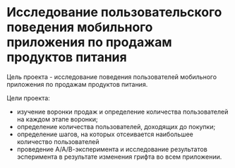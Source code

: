 # Исследование пользовательского поведения мобильного приложения по продажам продуктов питания

Цель проекта - исследование поведения пользователей мобильного приложения по продажам продуктов питания. 

Цели проекта: 
- изучение воронки продаж и определение количества пользователей на каждом этапе воронки;
- определение количества пользователей, доходящих до покупки;
- определение шагов, на которых отсеивается наибольшее количество пользователей
- проведение А/А/В-эксперимента и исследование результатов эсперимента в результате изменения грифта во всем приложении.
